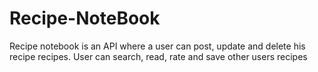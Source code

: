 # Recipe-NoteBook
Recipe notebook is an API where a user can post, update and delete his recipe recipes. User can search, read, rate and save other users recipes
